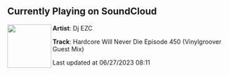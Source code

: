 ## Currently Playing on SoundCloud

[<img align="left" width="100" src="https://i1.sndcdn.com/artworks-5OJgCXJyNyc6WyyS-cKSClw-t500x500.jpg">](https://soundcloud.com/djezc/hardcore-will-never-die-episode-450-vinylgroover-guest-mix)

**Artist**: Dj EZC 

**Track**: Hardcore Will Never Die Episode 450 (Vinylgroover Guest Mix)

Last updated at 06/27/2023 08:11
